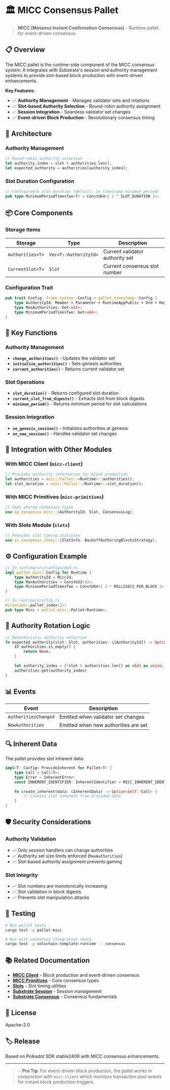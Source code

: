 # 🏛️ MICC Consensus Pallet

> **MICC (Metamui Instant Confirmation Consensus)** - Runtime pallet for event-driven consensus

## 📋 Overview

The MICC pallet is the runtime-side component of the MICC consensus system. It integrates with Substrate's session and authority management systems to provide slot-based block production with event-driven enhancements.

**Key Features:**
- ✅ **Authority Management** - Manages validator sets and rotations
- ✅ **Slot-based Authority Selection** - Round-robin authority assignment
- ✅ **Session Integration** - Seamless validator set changes
- ✅ **Event-driven Block Production** - Revolutionary consensus timing

## 🔧 Architecture

### **Authority Management**
```rust
// Round-robin authority selection
let authority_index = slot % authorities.len();
let expected_authority = authorities[authority_index];
```

### **Slot Duration Configuration**
```rust
// Configurable slot duration (default: 2x timestamp minimum period)
pub type MinimumPeriodTimesTwo<T> = ConstU64<{ 2 * SLOT_DURATION }>;
```

## 📦 Core Components

### **Storage Items**

| Storage | Type | Description |
|---------|------|-------------|
| `Authorities<T>` | `Vec<T::AuthorityId>` | Current validator authority set |
| `CurrentSlot<T>` | `Slot` | Current consensus slot number |

### **Configuration Trait**
```rust
pub trait Config: frame_system::Config + pallet_timestamp::Config {
    type AuthorityId: Member + Parameter + RuntimeAppPublic + Ord + MaybeSerializeDeserialize;
    type MaxAuthorities: Get<u32>;
    type MinimumPeriodTimesTwo: Get<u64>;
}
```

## 🎯 Key Functions

### **Authority Management**
- **`change_authorities()`** - Updates the validator set
- **`initialize_authorities()`** - Sets genesis authorities
- **`current_authorities()`** - Returns current validator set

### **Slot Operations**
- **`slot_duration()`** - Returns configured slot duration
- **`current_slot_from_digests()`** - Extracts slot from block digests
- **`minimum_period()`** - Returns minimum period for slot calculations

### **Session Integration**
- **`on_genesis_session()`** - Initializes authorities at genesis
- **`on_new_session()`** - Handles validator set changes

## 🔗 Integration with Other Modules

### **With MICC Client (`micc-client`)**
```rust
// Provides authority information for block production
let authorities = micc::Pallet::<Runtime>::authorities();
let slot_duration = micc::Pallet::<Runtime>::slot_duration();
```

### **With MICC Primitives (`micc-primitives`)**
```rust
// Uses shared consensus types
use sp_consensus_micc::{AuthorityId, Slot, ConsensusLog};
```

### **With Slots Module (`slots`)**
```rust
// Provides slot timing utilities
use sc_consensus_slots::{SlotInfo, BackoffAuthoringBlocksStrategy};
```

## ⚙️ Configuration Example

```rust
// In runtime/src/configs/mod.rs
impl pallet_micc::Config for Runtime {
    type AuthorityId = MiccId;
    type MaxAuthorities = ConstU32<32>;
    type MinimumPeriodTimesTwo = ConstU64<{ 2 * MILLISECS_PER_BLOCK }>;
}

// In runtime/src/lib.rs
#[runtime::pallet_index(2)]
pub type Micc = pallet_micc::Pallet<Runtime>;
```

## 🔄 Authority Rotation Logic

```rust
// Deterministic authority selection
fn expected_authority(slot: Slot, authorities: &[AuthorityId]) -> Option<&AuthorityId> {
    if authorities.is_empty() {
        return None;
    }
    
    let authority_index = (*slot % authorities.len() as u64) as usize;
    authorities.get(authority_index)
}
```

## 📊 Events

| Event | Description |
|-------|-------------|
| `AuthoritiesChanged` | Emitted when validator set changes |
| `NewAuthorities` | Emitted when new authorities are set |

## 🔍 Inherent Data

The pallet provides slot inherent data:
```rust
impl<T: Config> ProvideInherent for Pallet<T> {
    type Call = Call<T>;
    type Error = InherentError;
    const INHERENT_IDENTIFIER: InherentIdentifier = MICC_INHERENT_IDENTIFIER;
    
    fn create_inherent(data: &InherentData) -> Option<Self::Call> {
        // Creates slot inherent from provided data
    }
}
```

## 🛡️ Security Considerations

### **Authority Validation**
- ✅ Only session handlers can change authorities
- ✅ Authority set size limits enforced (`MaxAuthorities`)
- ✅ Slot-based authority assignment prevents gaming

### **Slot Integrity**
- ✅ Slot numbers are monotonically increasing
- ✅ Slot validation in block digests
- ✅ Prevents slot manipulation attacks

## 🧪 Testing

```bash
# Run pallet tests
cargo test -p pallet-micc

# Run with consensus integration tests
cargo test -p solochain-template-runtime -- consensus
```

## 📚 Related Documentation

- **[MICC Client](../micc-client/README.md)** - Block production and event-driven consensus
- **[MICC Primitives](../micc-primitives/README.md)** - Core consensus types
- **[Slots](../slots/README.md)** - Slot timing utilities
- **[Substrate Session](https://docs.rs/pallet-session/latest/pallet_session/)** - Session management
- **[Substrate Consensus](https://docs.substrate.io/fundamentals/consensus/)** - Consensus fundamentals

## 📜 License

Apache-2.0

## 🏷️ Release

Based on Polkadot SDK stable2409 with MICC consensus enhancements.

---

> 💡 **Pro Tip**: For event-driven block production, the pallet works in conjunction with `micc-client` which monitors transaction pool events for instant block production triggers.